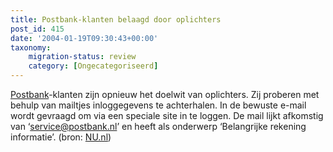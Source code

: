 ```yaml
---
title: Postbank-klanten belaagd door oplichters
post_id: 415
date: '2004-01-19T09:30:43+00:00'
taxonomy:
    migration-status: review
    category: [Ongecategoriseerd]
---
```

[Postbank](http://www.postbank.nl/)-klanten zijn opnieuw het doelwit van oplichters. Zij proberen met behulp van mailtjes inloggegevens te achterhalen. In de bewuste e-mail wordt gevraagd om via een speciale site in te loggen. De mail lijkt afkomstig van ‘service@postbank.nl’ en heeft als onderwerp ‘Belangrijke rekening informatie’. (bron: [NU.nl](http://nu.nl/news.jsp?n=261113&c=50))